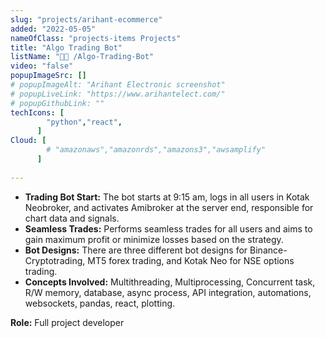 ```yaml
---
slug: "projects/arihant-ecommerce"
added: "2022-05-05"
nameOfClass: "projects-items Projects"
title: "Algo Trading Bot"
listName: "👨‍🔬 /Algo-Trading-Bot"
video: "false"
popupImageSrc: []
# popupImageAlt: "Arihant Electronic screenshot"
# popupLiveLink: "https://www.arihantelect.com/"
# popupGithubLink: ""
techIcons: [
        "python","react",
      ]
Cloud: [
        # "amazonaws","amazonrds","amazons3","awsamplify"
      ]
    
---
```


- **Trading Bot Start:** The bot starts at 9:15 am, logs in all users in Kotak Neobroker, and activates Amibroker at the server end, responsible for chart data and signals.
- **Seamless Trades:** Performs seamless trades for all users and aims to gain maximum profit or minimize losses based on the strategy.
- **Bot Designs:** There are three different bot designs for Binance-Cryptotrading, MT5 forex trading, and Kotak Neo for NSE options trading.
- **Concepts Involved:** Multithreading, Multiprocessing, Concurrent task, R/W memory, database, async process, API integration, automations, websockets, pandas, react, plotting.

**Role:** Full project developer